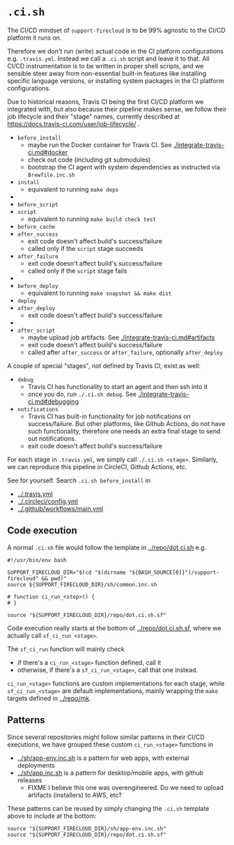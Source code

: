 # `.ci.sh`

The CI/CD mindset of `support-firecloud` is to be 99% agnostic to the CI/CD platform it runs on.

Therefore we don't run (write) actual code in the CI platform configurations e.g. `.travis.yml`.
Instead we call a `.ci.sh` script and leave it to that.
All CI/CD instrumentation is to be written in proper shell scripts,
and we sensible steer away from non-essential built-in features like installing specific language versions,
or installing system packages in the CI platform configurations.

Due to historical reasons, Travis CI being the first CI/CD platform we integrated with,
but also because their pipeline makes sense, we follow their job lifecycle and their "stage" names,
currently described at https://docs.travis-ci.com/user/job-lifecycle/ .

* `before_install`
  * maybe run the Docker container for Travis CI. See [./integrate-travis-ci.md#docker](integrate-travis-ci.md#docker)
  * check out code (including git submodules)
  * bootstrap the CI agent with system dependencies as instructed via `Brewfile.inc.sh`
* `install`
  * equivalent to running `make deps`
*
* `before_script`
* `script`
  * equivalent to running `make build check test`
* `before_cache`
* `after_success`
  * exit code doesn't affect build's success/failure
  * called only if the `script` stage succeeds
* `after_failure`
  * exit code doesn't affect build's success/failure
  * called only if the `script` stage fails
*
* `before_deploy`
  * equivalent to running `make snapshot && make dist`
* `deploy`
* `after_deploy`
  * exit code doesn't affect build's success/failure
*
* `after_script`
  * maybe upload job artifacts. See [./integrate-travis-ci.md#artifacts](integrate-travis-ci.md#artifacts)
  * exit code doesn't affect build's success/failure
  * called after `after_success` or `after_failure`, optionally `after_deploy`

A couple of special "stages", not defined by Travis CI, exist as well:
* `debug`
  * Travis CI has functionality to start an agent and then ssh into it
  * once you do, run `./.ci.sh debug`. See [./integrate-travis-ci.md#debugging](integrate-travis-ci.md#debugging)
* `notifications`
  * Travis CI has built-in functionality for job notifications on success/failure.
    But other platforms, like Github Actions, do not have such functionality,
    therefore one needs an extra final stage to send out notifications.
  * exit code doesn't affect build's success/failure

For each stage in `.travis.yml`, we simply call `./.ci.sh <stage>`.
Similarly, we can reproduce this pipeline in CircleCI, Github Actions, etc.

See for yourself. Search `.ci.sh before_install` in

* [../.travis.yml](.travis.yml)
* [../.circleci/config.yml](.circleci/config.yml)
* [../.github/workflows/main.yml](.github/workflows/main.yml)


## Code execution

A normal `.ci.sh` file would follow the template in [../repo/dot.ci.sh](repo/dot.ci.sh) e.g.

```shell
#!/usr/bin/env bash

SUPPORT_FIRECLOUD_DIR="$(cd "$(dirname "${BASH_SOURCE[0]}")/support-firecloud" && pwd)"
source ${SUPPORT_FIRECLOUD_DIR}/sh/common.inc.sh

# function ci_run_<step>() {
# }

source "${SUPPORT_FIRECLOUD_DIR}/repo/dot.ci.sh.sf"
```

Code execution really starts at the bottom of [../repo/dot.ci.sh.sf](repo/dot.ci.sh.sf),
where we actually call `sf_ci_run <stage>`.

The `sf_ci_run` function will mainly check

* if there's a `ci_run_<stage>` function defined, call it
* otherwise, if there's a `sf_ci_run_<stage>`, call that one instead.

`ci_run_<stage>` functions are custom implementations for each stage,
while `sf_ci_run_<stage>` are default implementations,
mainly wrapping the `make` targets defined in [../repo/mk](repo/mk).


## Patterns

Since several repositories might follow similar patterns in their CI/CD executions,
we have grouped these custom `ci_run_<stage>` functions in

* [../sh/app-env.inc.sh](sh/app-env.inc.sh) is a pattern for web apps, with external deployments
* [../sh/app.inc.sh](sh/app.inc.sh) is a pattern for desktop/mobile apps, with github releases
  * FIXME I believe this one was overengineered. Do we need to upload artifacts (installers) to AWS, etc?

These patterns can be reused by simply changing the `.ci.sh` template above to include at the bottom:

```
source "${SUPPORT_FIRECLOUD_DIR}/sh/app-env.inc.sh"
source "${SUPPORT_FIRECLOUD_DIR}/repo/dot.ci.sh.sf"
```
